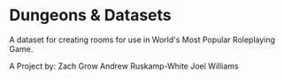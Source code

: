 # Dungeons & Datasets
A dataset for creating rooms for use in World's Most Popular Roleplaying Game.

A Project by:
Zach Grow
Andrew Ruskamp-White
Joel Williams
